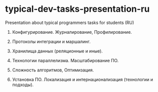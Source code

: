 typical-dev-tasks-presentation-ru
=================================

Presentation about typical programmers tasks for students (RU)

1. Конфигурирование. Журналирование, Профилирование.

2. Протоколы интеграции и маршалинг.

3. Хранилища данных (реляционные и иные).

4. Технологии параллелизма. Масштабирование ПО.

5. Сложность алгоритмов, Оптимизация.

6. Установка ПО. Локализация и интернационализация (технологии и подходы).

